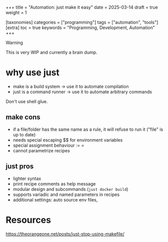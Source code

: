 +++
title = "Automation: just make it easy"
date = 2025-03-14
draft = true
weight = 1

[taxonomies]
categories = ["programming"]
tags = ["automation", "tools"]
[extra]
toc = true
keywords = "Programming, Development, Automation"
+++

> [!WARNING]
> This is very WIP and currently a brain dump.

# why use just

* make is a build system -> use it to automate compilation
* just is a command runner -> use it to automate arbitrary commands

Don't use shell glue.

## make cons

* if a file/folder has the same name as a rule, it will refuse to run it ("file" is up to date)
* needs special escaping $$ for environment variables
* special assignment behaviour := =
* cannot parametrize recipes

## just pros

* lighter syntax
* print recipe comments as help message
* modular design and subcommands (`just docker build`)
* supports variadic and named parameters in recipes
* additional settings: auto source env files,

# Resources
https://theorangeone.net/posts/just-stop-using-makefile/
